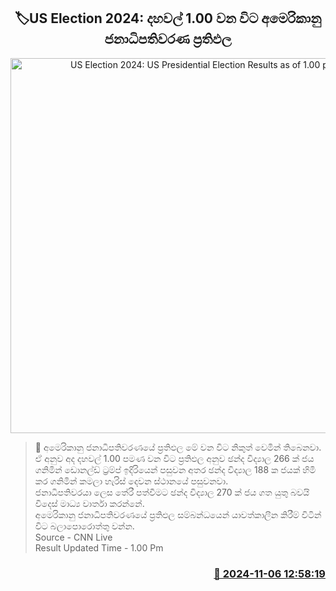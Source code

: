 <p align='center'><b><h2 align='center' title='US Election 2024: US Presidential Election Results as of 1.00 pm'>🏷US Election 2024: දහවල් 1.00 වන විට අමෙරිකානු ජනාධිපතිවරණ ප්‍රතිඵල</h2></b></p>
<p align='center'><img src='https://helakuru.sgp1.cdn.digitaloceanspaces.com/esana/images/lib/us-election.jpg' width='600' alt='US Election 2024: US Presidential Election Results as of 1.00 pm'></p>

>📝 අමෙරිකානු ජනාධිපතිවරණයේ ප්‍රතිඵල මේ වන විට නිකුත් වෙමින් තිබෙනවා.<br>ඒ අනුව අද දහවල් 1.00 පමණ වන විට ප්‍රතිඵල අනුව ඡන්ද විද්‍යාල 266 ක් ජය ගනිමින් ඩොනල්ඩ් ට්‍රම්ප් ඉදිරියෙන් පසුවන අතර ඡන්ද විද්‍යාල 188 ක ජයක් හිමි කර ගනිමින් කමලා හැරිස් දෙවන ස්ථානයේ පසුවනවා.<br>ජනාධිපතිවරයා ලෙස තේරී පත්වීමට ඡන්ද විද්‍යාල 270 ක් ජය ගත යුතු බවයි විදෙස් මාධ්‍ය වාර්තා කරන්නේ.<br>අමෙරිකානු ජනාධිපතිවරණයේ ප්‍රතිඵල සම්බන්ධයෙන් යාවත්කාලීන කිරීම් විටින් විට බලාපොරොත්තු වන්න.<br>Source - CNN Live<br>Result Updated Time - 1.00 Pm<br>

<h3 align='right'><a href='https://www.helakuru.lk/esana/p/104804/'>📅 2024-11-06 12:58:19</a></h3>
